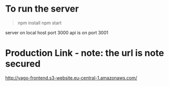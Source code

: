 


# To run the server

> npm install
> npm start

server on local host port 3000
api is on port 3001


# Production Link - note: the url is note secured
http://yago-frontend.s3-website.eu-central-1.amazonaws.com/